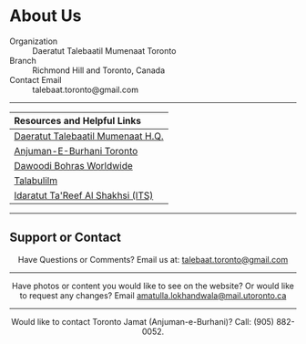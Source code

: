 # About Us

<dl>
<dt>Organization</dt>
<dd>Daeratut Talebaatil Mumenaat Toronto</dd>
<dt>Branch</dt>
<dd>Richmond Hill and Toronto, Canada</dd>
<dt>Contact Email</dt>
<dd>talebaat.toronto@gmail.com</dd>
</dl>

* * *
 

|                       Resources and Helpful Links                           |
|:----------------------------------------------------------------------------|
| <a href="http://www.busaheba.org">Daeratut Talebaatil Mumenaat H.Q.</a>     | 
| <a href="https://www.torontojamat.com">Anjuman-E-Burhani Toronto</a>        |
| <a href="http://www.mumineen.org">Dawoodi Bohras Worldwide</a>              | 
| <a href="http://www.talabulilm.com">Talabulilm</a>                          |
| <a href="https://www.its52.com/">Idaratut Ta'Reef Al Shakhsi (ITS)</a>      |


* * *

## Support or Contact

<center>
Have Questions or Comments? Email us at: <a href="mailto:talebaat.toronto@gmail.com">talebaat.toronto@gmail.com</a></center> 

<hr>
<center>
Have photos or content you would like to see on the website? Or would like to request any changes? Email <a href="mailto:amatulla.lokhandwala@mail.utoronto.ca">amatulla.lokhandwala@mail.utoronto.ca</a></center>

<hr>
<center>
Would like to contact Toronto Jamat (Anjuman-e-Burhani)? Call: (905) 882-0052.</center>
